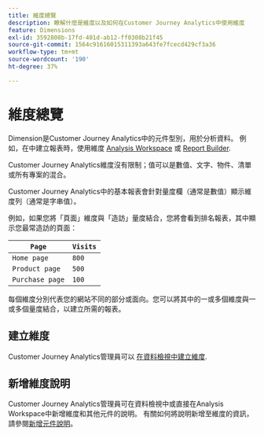 ```yaml
---
title: 維度總覽
description: 瞭解什麼是維度以及如何在Customer Journey Analytics中使用維度
feature: Dimensions
exl-id: 3592808b-17fd-401d-ab12-ff0308b21f45
source-git-commit: 1564c91616015311393a643fe7fcecd429cf3a36
workflow-type: tm+mt
source-wordcount: '190'
ht-degree: 37%

---
```


# 維度總覽

Dimension是Customer Journey Analytics中的元件型別，用於分析資料。 例如，在中建立報表時，使用維度 [Analysis Workspace](/help/analysis-workspace/home.md) 或 [Report Builder](/help/report-builder/report-buider-overview.md).

Customer Journey Analytics維度沒有限制；值可以是數值、文字、物件、清單或所有專案的混合。

Customer Journey Analytics中的基本報表會針對量度欄（通常是數值）顯示維度列（通常是字串值）。

例如，如果您將「頁面」維度與「造訪」量度結合，您將會看到排名報表，其中顯示您最常造訪的頁面：

| `Page` | `Visits` |
| --- | --- |
| `Home page` | `800` |
| `Product page` | `500` |
| `Purchase page` | `100` |

每個維度分別代表您的網站不同的部分或面向。您可以將其中的一或多個維度與一或多個量度結合，以建立所需的報表。

## 建立維度

Customer Journey Analytics管理員可以 [在資料檢視中建立維度](/help/data-views/create-dataview.md#components).

## 新增維度說明

Customer Journey Analytics管理員可在資料檢視中或直接在Analysis Workspace中新增維度和其他元件的說明。 有關如何將說明新增至維度的資訊，請參閱[新增元件說明](/help/components/add-component-descriptions.md)。

